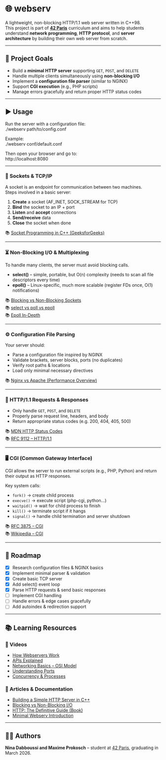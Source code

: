 # 🌐 webserv

A lightweight, non-blocking HTTP/1.1 web server written in C++98.  
This project is part of **[42 Paris](https://42.fr/)** curriculum and aims to help students understand **network programming**, **HTTP protocol**, and **server architecture** by building their own web server from scratch.  

---

## 📖 Project Goals

- Build a **minimal HTTP server** supporting `GET`, `POST`, and `DELETE`
- Handle multiple clients simultaneously using **non-blocking I/O**
- Implement a **configuration file parser** (similar to NGINX)
- Support **CGI execution** (e.g., PHP scripts)
- Manage errors gracefully and return proper HTTP status codes

---

## ▶️ Usage
Run the server with a configuration file:  
./webserv path/to/config.conf

Example:  
./webserv conf/default.conf  

Then open your browser and go to:  
http://localhost:8080

---

### 🔌 Sockets & TCP/IP
A socket is an endpoint for communication between two machines.  
Steps involved in a basic server:
1. **Create** a socket (AF_INET, SOCK_STREAM for TCP)
2. **Bind** the socket to an IP + port
3. **Listen** and **accept** connections
4. **Send/receive** data
5. **Close** the socket when done  

📚 [Socket Programming in C++ (GeeksforGeeks)](https://www.geeksforgeeks.org/cpp/socket-programming-in-cpp/)

---

### ⏳ Non-Blocking I/O & Multiplexing
To handle many clients, the server must avoid blocking calls.  
- **select()** – simple, portable, but O(n) complexity (needs to scan all file descriptors every time)  
- **epoll()** – Linux-specific, much more scalable (register FDs once, O(1) notifications)

📚 [Blocking vs Non-Blocking Sockets](https://dev.to/vivekyadav200988/understanding-blocking-and-non-blocking-sockets-in-c-programming-a-comprehensive-guide-2ien)  
📚 [select vs poll vs epoll](https://devarea.com/linux-io-multiplexing-select-vs-poll-vs-epoll/)  
📚 [Epoll In-Depth](https://copyconstruct.medium.com/the-method-to-epolls-madness-d9d2d6378642)

---

### ⚙️ Configuration File Parsing
Your server should:
- Parse a configuration file inspired by NGINX
- Validate brackets, server blocks, ports (no duplicates)
- Verify root paths & locations
- Load only minimal necessary directives  

📚 [Nginx vs Apache (Performance Overview)](https://djangodeployment.com/2016/11/15/why-nginx-is-faster-than-apache-and-why-you-neednt-necessarily-care/)

---

### 📄 HTTP/1.1 Requests & Responses
- Only handle `GET`, `POST`, and `DELETE`
- Properly parse request line, headers, and body
- Return appropriate status codes (e.g. 200, 404, 405, 500)

📚 [MDN HTTP Status Codes](https://developer.mozilla.org/en-US/docs/Web/HTTP/Reference/Status)  
📚 [RFC 9112 – HTTP/1.1](https://datatracker.ietf.org/doc/html/rfc9112)

---

### 🖥️ CGI (Common Gateway Interface)
CGI allows the server to run external scripts (e.g., PHP, Python) and return their output as HTTP responses.

Key system calls:
- `fork()` → create child process  
- `execve()` → execute script (php-cgi, python…)  
- `waitpid()` → wait for child process to finish  
- `kill()` → terminate script if it hangs  
- `signal()` → handle child termination and server shutdown  

📚 [RFC 3875 – CGI](https://datatracker.ietf.org/doc/html/rfc3875)  
📚 [Wikipedia – CGI](https://en.wikipedia.org/wiki/Common_Gateway_Interface)

---

## 📌 Roadmap

- [x] Research configuration files & NGINX basics  
- [x] Implement minimal parser & validation  
- [x] Create basic TCP server  
- [x] Add select() event loop  
- [x] Parse HTTP requests & send basic responses  
- [ ] Implement CGI handling  
- [ ] Handle errors & edge cases gracefully  
- [ ] Add autoindex & redirection support  

---

## 📚 Learning Resources

### 🎥 Videos
- [How Webservers Work](https://www.youtube.com/watch?v=9J1nJOivdyw)
- [APIs Explained](https://www.youtube.com/watch?v=ByGJQzlzxQg)
- [Networking Basics – OSI Model](https://www.youtube.com/watch?v=26jazyc7VNk)
- [Understanding Ports](https://www.youtube.com/watch?v=YSl6bordSh8)
- [Concurrency & Processes](https://www.youtube.com/watch?v=RlM9AfWf1WU)

### 📖 Articles & Documentation
- [Building a Simple HTTP Server in C++](http://ncona.com/2019/04/building-a-simple-server-with-cpp/)
- [Blocking vs Non-Blocking I/O](https://eklitzke.org/blocking-io-nonblocking-io-and-epoll)
- [HTTP: The Definitive Guide (Book)](https://dl.ebooksworld.ir/books/HTTP.The.Definitive.Guide.Brian.Totty.David.Gourley.OReilly.9781565925090.EBooksWorld.ir.pdf)
- [Minimal Webserv Introduction](https://m4nnb3ll.medium.com/webserv-building-a-non-blocking-web-server-in-c-98-a-42-project-04c7365e4ec7)

---

## 👩‍💻 Authors

**Nina Dabboussi and Maxime Prokosch** – student at [42 Paris](https://42.fr/), graduating in March 2026.  



